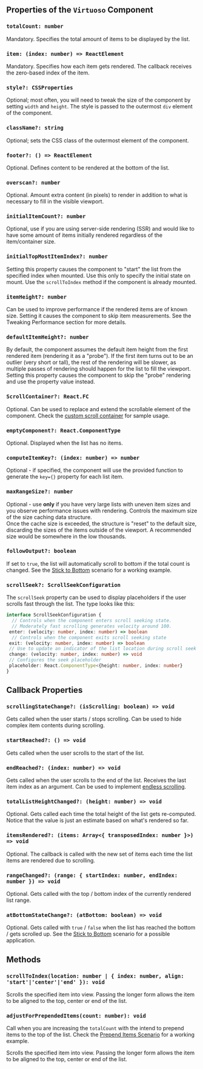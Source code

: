 ## Properties of the `Virtuoso` Component

### `totalCount: number`

Mandatory. Specifies the total amount of items to be displayed by the list.

### `item: (index: number) => ReactElement`

Mandatory. Specifies how each item gets rendered. The callback receives the zero-based index of the item.

### `style?: CSSProperties`

Optional; most often, you will need to tweak the size of the component by setting `width` and `height`.
The style is passed to the outermost `div` element of the component.

### `className?: string`

Optional; sets the CSS class of the outermost element of the component.

### `footer?: () => ReactElement`

Optional. Defines content to be rendered at the bottom of the list.

### `overscan?: number`

Optional. Amount extra content (in pixels) to render in addition to what is necessary to fill in the visible viewport.

### `initialItemCount?: number`

Optional, use if you are using server-side rendering (SSR) and would like to have some amount of items initially rendered regardless of the item/container size.

### `initialTopMostItemIndex?: number`

Setting this property causes the component to "start" the list from the specified index when mounted.
Use this only to specify the initial state on mount. Use the `scrollToIndex` method if the component is already mounted.

### `itemHeight?: number`

Can be used to improve performance if the rendered items are of known size. Setting it causes the component to skip item measurements. See the Tweaking Performance section for more details.

### `defaultItemHeight?: number`

By default, the component assumes the default item height from the first rendered item (rendering it as a "probe").
If the first item turns out to be an outlier (very short or tall), the rest of the rendering will be slower, as multiple passes of rendering should happen for the list to fill the viewport.
Setting this property causes the component to skip the "probe" rendering and use the property value instead.

### `ScrollContainer?: React.FC`

Optional. Can be used to replace and extend the scrollable element of the component.
Check the [custom scroll container](/custom-scroll-container) for sample usage.

### `emptyComponent?: React.ComponentType`

Optional. Displayed when the list has no items.

### `computeItemKey?: (index: number) => number`

Optional - if specified, the component will use the provided function to generate the `key={}` property for each list item.

### `maxRangeSize?: number`

Optional - use **only** if you have very large lists with uneven item sizes and you observe performance issues with rendering. Controls the maximum size of the size caching data structure.  
Once the cache size is exceeded, the structure is "reset" to the default size, discarding the sizes of the items outside of the viewport. 
A recommended size would be somewhere in the low thousands. 

### `followOutput?: boolean`

If set to `true`, the list will automatically scroll to bottom if the total count is changed. See the [Stick to Bottom](/stick-to-bottom) scenario for a working example.

### `scrollSeek?: ScrollSeekConfiguration`

The `scrollSeek` property can be used to display placeholders if the user scrolls fast through the list. The type looks like this:

```ts
interface ScrollSeekConfiguration {
  // Controls when the component enters scroll seeking state. 
  // Moderately fast scrolling generates velocity around 100.
 enter: (velocity: number, index: number) => boolean
  // Controls when the component exits scroll seeking state
 exit: (velocity: number, index: number) => boolean 
 // Use to update an indicator of the list location during scroll seek
 change: (velocity: number, index: number) => void
 // Configures the seek placeholder
 placeholder: React.ComponentType<{height: number, index: number}
}
```

## Callback Properties

### `scrollingStateChange?: (isScrolling: boolean) => void`

Gets called when the user starts / stops scrolling. Can be used to hide complex item contents during scrolling.

### `startReached?: () => void`

Gets called when the user scrolls to the start of the list.

### `endReached?: (index: number) => void`

Gets called when the user scrolls to the end of the list.
Receives the last item index as an argument. Can be used to implement [endless scrolling](/endless-scrolling).

### `totalListHeightChanged?: (height: number) => void`

Optional. Gets called each time the total height of the list gets re-computed. Notice that the value is just an estimate based on what's rendered so far.

### `itemsRendered?: (items: Array<{ transposedIndex: number }>) => void`

Optional. The callback is called with the new set of items each time the list items are rendered due to scrolling.

### `rangeChanged?: (range: { startIndex: number, endIndex: number }) => void`

Optional. Gets called with the top / bottom index of the currently rendered list range.

### `atBottomStateChange?: (atBottom: boolean) => void`

Optional. Gets called with `true` / `false` when the list has reached the bottom / gets scrolled up.  See the [Stick to Bottom](/stick-to-bottom) scenario for a possible application.

## Methods

### `scrollToIndex(location: number | { index: number, align: 'start'|'center'|'end' }): void`

Scrolls the specified item into view. Passing the longer form allows the item to be aligned to the top, center or end of the list.

### `adjustForPrependedItems(count: number): void`

Call when you are increasing the `totalCount` with the intend to prepend items to the top of the list. 
Check the [Prepend Items Scenario](/prepend-items) for a working example.

Scrolls the specified item into view. Passing the longer form allows the item to be aligned to the top, center or end of the list.
